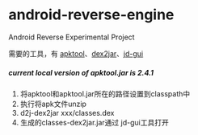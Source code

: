 # android-reverse-engine
Android Reverse Experimental Project

需要的工具，有 [apktool](https://ibotpeaches.github.io/Apktool/)、[dex2jar](https://sourceforge.net/projects/dex2jar/)、[jd-gui](http://java-decompiler.github.io/)


##### current local version of apktool.jar is 2.4.1

1. 将apktool和apktool.jar所在的路径设置到classpath中
2. 执行将apk文件unzip
3. d2j-dex2jar xxx/classes.dex
4. 生成的classes-dex2jar.jar通过 jd-gui工具打开